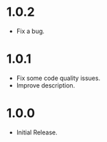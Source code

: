 # 1.0.2
- Fix a bug.

# 1.0.1
- Fix some code quality issues.
- Improve description.

# 1.0.0
- Initial Release.
